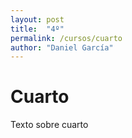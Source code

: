 ```yaml
---
layout: post
title:  "4º"
permalink: /cursos/cuarto
author: "Daniel García"
---
```


# Cuarto

Texto sobre cuarto
